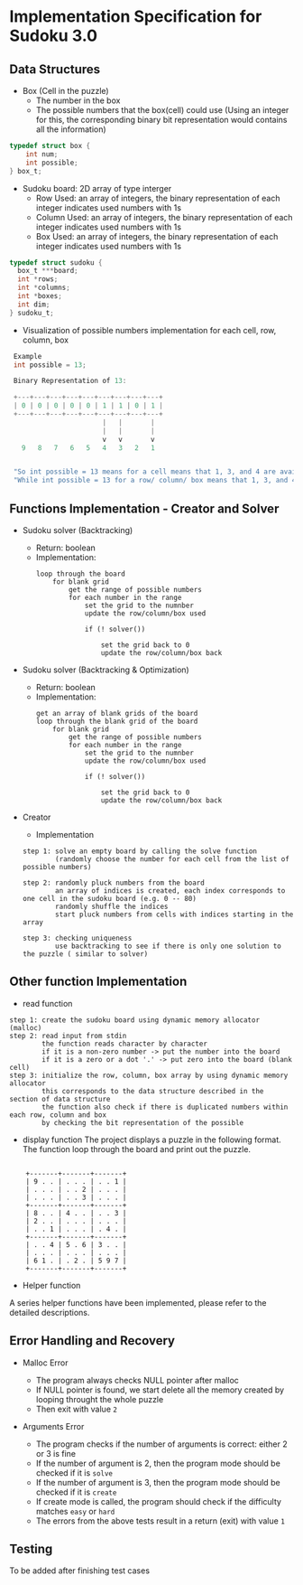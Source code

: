# Implementation Specification for Sudoku 3.0

## Data Structures
- Box (Cell in the puzzle)
	- The number in the box
	- The possible numbers that the box(cell) could use (Using an integer for this, the corresponding binary bit representation would contains all the information)
```C
typedef struct box {
	int num;
	int possible;
} box_t;
```
- Sudoku board:  2D array of type interger
	- Row Used: an array of integers, the binary representation of each integer indicates used numbers with 1s
	- Column Used: an array of integers, the binary representation of each integer indicates used numbers with 1s
	- Box Used: an array of integers, the binary representation of each integer indicates used numbers with 1s

```C
typedef struct sudoku {
  box_t ***board;
  int *rows;
  int *columns;
  int *boxes;
  int dim;
} sudoku_t;
```

- Visualization of possible numbers implementation for each cell, row, column, box
```c
 Example 
 int possible = 13;

 Binary Representation of 13:

 +---+---+---+---+---+---+---+---+---+
 | 0 | 0 | 0 | 0 | 0 | 1 | 1 | 0 | 1 |
 +---+---+---+---+---+---+---+---+---+
                       |   |       |
                       |   |       |
                       v   v       v
   9   8   7   6   5   4   3   2   1


 "So int possible = 13 means for a cell means that 1, 3, and 4 are available for this cell"
 "While int possible = 13 for a row/ column/ box means that 1, 3, and 4 has been used"
```

## Functions Implementation - Creator and Solver

- Sudoku solver (Backtracking)
	- Return: boolean
	- Implementation:
		```
		loop through the board 
			for blank grid
				get the range of possible numbers
				for each number in the range
					set the grid to the numnber 
					update the row/column/box used
					 
					if (! solver()) 

						set the grid back to 0
						update the row/column/box back
		```

- Sudoku solver (Backtracking & Optimization)
	- Return: boolean
	- Implementation:
		```
		get an array of blank grids of the board
		loop through the blank grid of the board 
			for blank grid
				get the range of possible numbers
				for each number in the range
					set the grid to the numnber 
					update the row/column/box used
					 
					if (! solver()) 

						set the grid back to 0
						update the row/column/box back
		```

- Creator
	- Implementation
	```
	step 1: solve an empty board by calling the solve function
			(randomly choose the number for each cell from the list of possible numbers)
	
	step 2: randomly pluck numbers from the board
			an array of indices is created, each index corresponds to one cell in the sudoku board (e.g. 0 -- 80)
			randomly shuffle the indices
			start pluck numbers from cells with indices starting in the array

	step 3: checking uniqueness
			use backtracking to see if there is only one solution to the puzzle ( similar to solver)

	```

## Other function Implementation

- read function
```
step 1: create the sudoku board using dynamic memory allocator (malloc)
step 2: read input from stdin
		the function reads character by character
		if it is a non-zero number -> put the number into the board
		if it is a zero or a dot '.' -> put zero into the board (blank cell)
step 3: initialize the row, column, box array by using dynamic memory allocator
		this corresponds to the data structure described in the section of data structure
		the function also check if there is duplicated numbers within each row, column and box
		by checking the bit representation of the possible
```

- display function
The project displays a puzzle in the following format. The function loop through the board and print out the puzzle.
```

    +-------+-------+-------+
    | 9 . . | . . . | . . 1 |
    | . . . | . . 2 | . . . |
    | . . . | . . 3 | . . . |
    +-------+-------+-------+
    | 8 . . | 4 . . | . . 3 |
    | 2 . . | . . . | . . . |
    | . . 1 | . . . | . 4 . |
    +-------+-------+-------+
    | . . 4 | 5 . 6 | 3 . . |
    | . . . | . . . | . . . | 
    | 6 1 . | . 2 . | 5 9 7 |
    +-------+-------+-------+
```

- Helper function

A series helper functions have been implemented, please refer to the detailed descriptions.

## Error Handling and Recovery

- Malloc Error
	- The program always checks NULL pointer after malloc
	- If NULL pointer is found, we start delete all the memory created by looping throught the whole puzzle
	- Then exit with value `2`

- Arguments Error
	- The program checks if the number of arguments is correct: either 2 or 3 is fine
	- If the number of argument is 2, then the program mode should be checked if it is `solve`
	- If the number of argument is 3, then the program mode should be checked if it is `create`
	- If create mode is called, the program should check if the difficulty matches `easy` or `hard`
	- The errors from the above tests result in a return (exit) with value `1` 

## Testing
To be added after finishing test cases 

	
				
		


